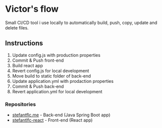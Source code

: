 # Victor's flow
Small CI/CD tool i use locally to automatically build, push, copy, update and delete files.

## Instructions

  1) Update config.js with production properties
  2) Commit & Push front-end
  3) Build react app
  4) Revert config.js for local development
  5) Move build to static folder of back-end
  6) Update application.yml with prodaction properties
  7) Commit & Push back-end
  8) Revert application.yml for local development
  
### Repositories
* [stefantflc.me](https://github.com/ToStefan/stefantflc.me) - Back-end (Java Spring Boot app)
* [stefantlfc-react](https://github.com/ToStefan/stefantflc-react) - Front-end (React app)